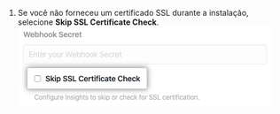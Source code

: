1. Se você não forneceu um certificado SSL durante a instalação, selecione **Skip SSL Certificate Check**. ![Caixa de seleção para pular a verificação de certificado SSL](/assets/images/help/insights/skip-ssl.png)
